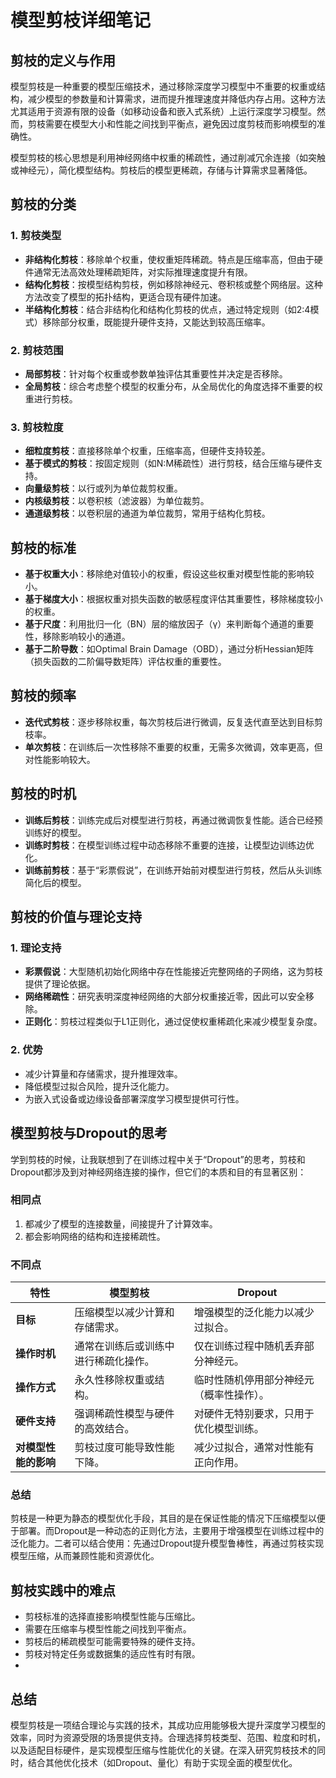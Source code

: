 # 模型剪枝详细笔记

## 剪枝的定义与作用
模型剪枝是一种重要的模型压缩技术，通过移除深度学习模型中不重要的权重或结构，减少模型的参数量和计算需求，进而提升推理速度并降低内存占用。这种方法尤其适用于资源有限的设备（如移动设备和嵌入式系统）上运行深度学习模型。然而，剪枝需要在模型大小和性能之间找到平衡点，避免因过度剪枝而影响模型的准确性。

模型剪枝的核心思想是利用神经网络中权重的稀疏性，通过削减冗余连接（如突触或神经元），简化模型结构。剪枝后的模型更稀疏，存储与计算需求显著降低。

## 剪枝的分类
### 1. 剪枝类型
- **非结构化剪枝**：移除单个权重，使权重矩阵稀疏。特点是压缩率高，但由于硬件通常无法高效处理稀疏矩阵，对实际推理速度提升有限。
- **结构化剪枝**：按模型结构剪枝，例如移除神经元、卷积核或整个网络层。这种方法改变了模型的拓扑结构，更适合现有硬件加速。
- **半结构化剪枝**：结合非结构化和结构化剪枝的优点，通过特定规则（如2:4模式）移除部分权重，既能提升硬件支持，又能达到较高压缩率。

### 2. 剪枝范围
- **局部剪枝**：针对每个权重或参数单独评估其重要性并决定是否移除。
- **全局剪枝**：综合考虑整个模型的权重分布，从全局优化的角度选择不重要的权重进行剪枝。

### 3. 剪枝粒度
- **细粒度剪枝**：直接移除单个权重，压缩率高，但硬件支持较差。
- **基于模式的剪枝**：按固定规则（如N:M稀疏性）进行剪枝，结合压缩与硬件支持。
- **向量级剪枝**：以行或列为单位裁剪权重。
- **内核级剪枝**：以卷积核（滤波器）为单位裁剪。
- **通道级剪枝**：以卷积层的通道为单位裁剪，常用于结构化剪枝。

## 剪枝的标准
- **基于权重大小**：移除绝对值较小的权重，假设这些权重对模型性能的影响较小。
- **基于梯度大小**：根据权重对损失函数的敏感程度评估其重要性，移除梯度较小的权重。
- **基于尺度**：利用批归一化（BN）层的缩放因子（γ）来判断每个通道的重要性，移除影响较小的通道。
- **基于二阶导数**：如Optimal Brain Damage（OBD），通过分析Hessian矩阵（损失函数的二阶偏导数矩阵）评估权重的重要性。

## 剪枝的频率
- **迭代式剪枝**：逐步移除权重，每次剪枝后进行微调，反复迭代直至达到目标剪枝率。
- **单次剪枝**：在训练后一次性移除不重要的权重，无需多次微调，效率更高，但对性能影响较大。

## 剪枝的时机
- **训练后剪枝**：训练完成后对模型进行剪枝，再通过微调恢复性能。适合已经预训练好的模型。
- **训练时剪枝**：在模型训练过程中动态移除不重要的连接，让模型边训练边优化。
- **训练前剪枝**：基于“彩票假说”，在训练开始前对模型进行剪枝，然后从头训练简化后的模型。

## 剪枝的价值与理论支持
### 1. 理论支持
- **彩票假说**：大型随机初始化网络中存在性能接近完整网络的子网络，这为剪枝提供了理论依据。
- **网络稀疏性**：研究表明深度神经网络的大部分权重接近零，因此可以安全移除。
- **正则化**：剪枝过程类似于L1正则化，通过促使权重稀疏化来减少模型复杂度。

### 2. 优势
- 减少计算量和存储需求，提升推理效率。
- 降低模型过拟合风险，提升泛化能力。
- 为嵌入式设备或边缘设备部署深度学习模型提供可行性。

## 模型剪枝与Dropout的思考
学到剪枝的时候，让我联想到了在训练过程中关于“Dropout”的思考，剪枝和Dropout都涉及到对神经网络连接的操作，但它们的本质和目的有显著区别：

### **相同点**
1. 都减少了模型的连接数量，间接提升了计算效率。
2. 都会影响网络的结构和连接稀疏性。

### **不同点**
| **特性**         | **模型剪枝**                           | **Dropout**                           |
|------------------|---------------------------------------|---------------------------------------|
| **目标**         | 压缩模型以减少计算和存储需求。         | 增强模型的泛化能力以减少过拟合。       |
| **操作时机**     | 通常在训练后或训练中进行稀疏化操作。    | 仅在训练过程中随机丢弃部分神经元。    |
| **操作方式**     | 永久性移除权重或结构。                 | 临时性随机停用部分神经元（概率性操作）。|
| **硬件支持**     | 强调稀疏性模型与硬件的高效结合。       | 对硬件无特别要求，只用于优化模型训练。|
| **对模型性能的影响** | 剪枝过度可能导致性能下降。             | 减少过拟合，通常对性能有正向作用。    |

### **总结**
剪枝是一种更为静态的模型优化手段，其目的是在保证性能的情况下压缩模型以便于部署。而Dropout是一种动态的正则化方法，主要用于增强模型在训练过程中的泛化能力。二者可以结合使用：先通过Dropout提升模型鲁棒性，再通过剪枝实现模型压缩，从而兼顾性能和资源优化。

## 剪枝实践中的难点
- 剪枝标准的选择直接影响模型性能与压缩比。
- 需要在压缩率与模型性能之间找到平衡点。
- 剪枝后的稀疏模型可能需要特殊的硬件支持。
- 剪枝对特定任务或数据集的适应性有时有限。
- 
## 总结
模型剪枝是一项结合理论与实践的技术，其成功应用能够极大提升深度学习模型的效率，同时为资源受限的场景提供支持。合理选择剪枝类型、范围、粒度和时机，以及适配目标硬件，是实现模型压缩与性能优化的关键。在深入研究剪枝技术的同时，结合其他优化技术（如Dropout、量化）有助于实现全面的模型优化。
